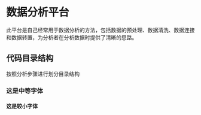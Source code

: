 # 数据分析平台
此平台是自己经常用于数据分析的方法，包括数据的预处理、数据清洗、数据连接和数据转置，为分析者在分析数据时提供了清晰的思路。
## 代码目录结构
按照分析步骤进行划分目录结构
### 这是中等字体
#### 这是较小字体

